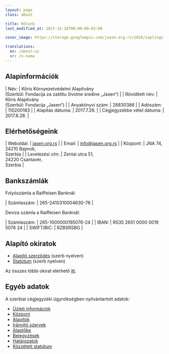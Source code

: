 ```yaml
---
layout: page
class: about

title: Rólunk
last_modified_at: 2017-12-26T00:00:00-02:00

cover_image: https://storage.googleapis.com/jasen.org.rs/2018/saplings.jpg

translations:
  en: /about-us
  sr: /o-nama
---
```

## Alapinformációk

| Név:                       | Kőris Környezetvédelmi Alapítvány<br>(Szerbül: Fondacija za zaštitu životne sredine „Jasen“) |
| Rövidített név:            | Kőris Alapítvány<br>(Szerbül: Fondacija „Jasen“)                                             |
| Anyakönyvi szám:           | 28830386                                                                                     |
| Adószám:                   | 110200183                                                                                    |
| Alapítás dátuma:           | 2017.7.26.                                                                                   |
| Cégjegyzékbe vétel dátuma: | 2017.8.28.                                                                                   |

## Elérhetőségeink

| Weboldal:       | [jasen.org.rs]                                 |
| Email:          | [info@jasen.org.rs]                            |
| Központ:        | JNA 74,<br>24210 Bajmok,<br>Szerbia            |
| Levelezési cím: | Zentai utca 51,<br>24220 Csantavér,<br>Szerbia |

[jasen.org.rs]: https://jasen.org.rs
[info@jasen.org.rs]: mailto:info@jasen.org.rs

## Bankszámlák

Folyószámla a Raiffeisen Banknál:

| Számlaszám: | 265-2410310004630-76 |

Deviza számla a Raiffeisen Banknál:

| Számlaszám: | 265-1000000195076-24        |
| IBAN:       | RS35 2651 0000 0019 5076 24 |
| SWIFT/BIC:  | RZBSRSBG                    |

## Alapító okiratok

- [Alapító szerződés] (szerb nyelven)
- [Statútum] (szerb nyelven)

Az összes többi okirat elérhető [itt](/hu/okiratok/).

[Alapító szerződés]: /docs/ugovor-o-osnivanju.pdf
[Statútum]: /docs/statut.pdf

## Egyéb adatok

A szerbiai cégjegyzéki ügynökségben nyilvántartott adatok:

- [Üzleti információk]
- [Központ]
- [Alapítók]
- [Irányító szervek]
- [Alaptőke]
- [Bejegyzések]
- [Határozatok]
- [Közzétett statútum]

[Üzleti információk]: http://pretraga.apr.gov.rs/FoundationAndEndowmentWebSearch/FAEBusinessDataPage.aspx?beid=8855021&type=&rnd=3BAB996DE41CE0B915102BB086F5C49C3522D6A5
[Központ]: http://pretraga.apr.gov.rs/FoundationAndEndowmentWebSearch/FAEAddress.aspx?beid=8855021&type=&rnd=3BAB996DE41CE0B915102BB086F5C49C3522D6A5
[Alapítók]: http://pretraga.apr.gov.rs/FoundationAndEndowmentWebSearch/FAEEstablishers.aspx?beid=8855021&type=&rnd=3BAB996DE41CE0B915102BB086F5C49C3522D6A5
[Irányító szervek]: http://pretraga.apr.gov.rs/FoundationAndEndowmentWebSearch/FAESteeringComitteePage.aspx?beid=8855021&type=&rnd=3BAB996DE41CE0B915102BB086F5C49C3522D6A5
[Alaptőke]: http://pretraga.apr.gov.rs/FoundationAndEndowmentWebSearch/FAEFoundationCapital.aspx?beid=8855021&type=&rnd=3BAB996DE41CE0B915102BB086F5C49C3522D6A5
[Bejegyzések]: http://pretraga.apr.gov.rs/FoundationAndEndowmentWebSearch/FAEAnnotations.aspx?beid=8855021&type=&rnd=3BAB996DE41CE0B915102BB086F5C49C3522D6A5
[Határozatok]: http://pretraga.apr.gov.rs/FoundationAndEndowmentWebSearch/FAEDecrees.aspx?beid=8855021&type=&rnd=3BAB996DE41CE0B915102BB086F5C49C3522D6A5
[Közzétett statútum]: http://pretraga.apr.gov.rs/FoundationAndEndowmentWebSearch/FAEStatues.aspx?beid=8855021&type=&rnd=3BAB996DE41CE0B915102BB086F5C49C3522D6A5
